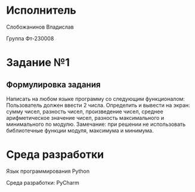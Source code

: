 # Исполнитель

Слобожанинов Владислав

Группа Фт-230008

# Задание №1

## Формулировка задания

Написать на любом языке программу со следующим функционалом: Пользователь должен ввести 2 числа. Определить и вывести на экран: cумму чисел, разность чисел, произведение чисел, среднее арифметическое значение чисел, разность максимального и минимального по модулю.
Замечание: при решении не использовать библиотечные функции модуля, максимума и минимума.

# Среда разработки

Язык программирования Python

Среда разработки: PyCharm

